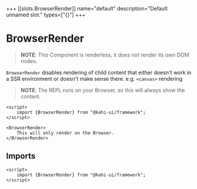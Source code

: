 +++
[[slots.BrowserRender]]
name="default"
description="Default unnamed slot."
types=["{}"]
+++

# BrowserRender

> **NOTE**: This Component is renderless, it does not render its own DOM nodes.

`BrowserRender` disables rendering of child content that either doesn't work in a SSR environment or doesn't make sense there. e.g. `<canvas>` rendering

> **NOTE**: The REPL runs on your Browser, so this will always show the content.

```svelte repl BrowserRender Preview
<script>
    import {BrowserRender} from "@kahi-ui/framework";
</script>

<BrowserRender>
    This will only render on the Browser.
</BrowserRender>
```

## Imports

```svelte default BrowserRender Imports
<script>
    import {BrowserRender} from "@kahi-ui/framework";
</script>
```
